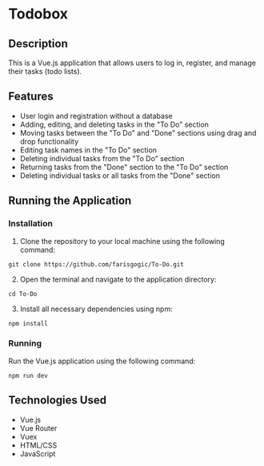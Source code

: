 # Todobox

## Description
This is a Vue.js application that allows users to log in, register, and manage their tasks (todo lists).

## Features
- User login and registration without a database
- Adding, editing, and deleting tasks in the "To Do" section
- Moving tasks between the "To Do" and "Done" sections using drag and drop functionality
- Editing task names in the "To Do" section
- Deleting individual tasks from the "To Do" section
- Returning tasks from the "Done" section to the "To Do" section
- Deleting individual tasks or all tasks from the "Done" section

## Running the Application
### Installation
1. Clone the repository to your local machine using the following command:

```
git clone https://github.com/farisgogic/To-Do.git

```
2. Open the terminal and navigate to the application directory:

```
cd To-Do

```

3. Install all necessary dependencies using npm:

```
npm install

```


### Running
Run the Vue.js application using the following command:

```
npm run dev

```


## Technologies Used
- Vue.js
- Vue Router
- Vuex
- HTML/CSS
- JavaScript
